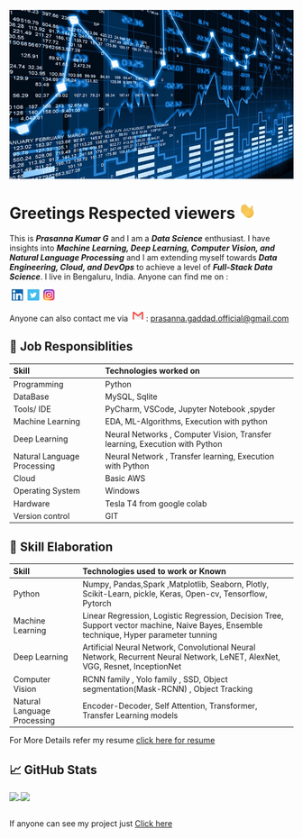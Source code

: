 <img src = "https://github.com/Prasanna-Kumar-Gaddad/Prasanna-Kumar-Gaddad/blob/main/Images/Data%20Science.jpeg" height = 300 width = 100%><img>


# Greetings Respected viewers <img src="https://github.com/Prasanna-Kumar-Gaddad/Prasanna-Kumar-Gaddad/blob/main/Images/wave.gif" width="30px">

This is ***Prasanna Kumar G*** and I am a ***Data Science*** enthusiast. I have insights into ***Machine Learning, Deep Learning, Computer Vision, and Natural Language Processing*** and I am extending myself towards ***Data Engineering, Cloud, and DevOps*** to achieve a level of ***Full-Stack Data Science***. I live in Bengaluru, India. Anyone can find me on :

&nbsp;<a href = "linkedin.com/in/santosh-saxena" ><img src = "https://github.com/Prasanna-Kumar-Gaddad/Prasanna-Kumar-Gaddad/blob/main/Images/Linkedin.png" height="20"><img></a>
&nbsp;<a href = "https://scholar.google.com/citations?user=WifMgUgAAAAJ&hl=en" ><img src = "https://github.com/Prasanna-Kumar-Gaddad/Prasanna-Kumar-Gaddad/blob/main/Images/twitter.jpg" height="20"><img></a>
&nbsp;<a href = "https://www.instagram.com/santosh_saxena_60/" ><img src = "https://github.com/Prasanna-Kumar-Gaddad/Prasanna-Kumar-Gaddad/blob/main/Images/Instagram.jpeg" height="20"><img></a>


Anyone can also contact me via 
&nbsp;<img src = "https://github.com/Prasanna-Kumar-Gaddad/Prasanna-Kumar-Gaddad/blob/main/Images/gmail.png" width = 20><img> : prasanna.gaddad.official@gmail.com

## :wrench: Job Responsiblities

| Skill | Technologies worked on | 
|:--|:------------|
| Programming | Python |
| DataBase | MySQL, Sqlite |
| Tools/ IDE | PyCharm, VSCode, Jupyter Notebook ,spyder |
| Machine Learning | EDA, ML-Algorithms, Execution with python |
| Deep Learning | Neural Networks , Computer Vision, Transfer learning, Execution with Python |
| Natural Language Processing | Neural Network , Transfer learning, Execution with Python |
| Cloud | Basic AWS |
| Operating System | Windows |
| Hardware | Tesla T4 from google colab |
| Version control | GIT |

## :notebook_with_decorative_cover: Skill Elaboration

| Skill | Technologies used to work or Known | 
|:--|:------------|
| Python | Numpy, Pandas,Spark ,Matplotlib, Seaborn, Plotly, Scikit-Learn, pickle, Keras, Open-cv, Tensorflow, Pytorch |
| Machine Learning | Linear Regression, Logistic Regression, Decision Tree, Support vector machine, Naive Bayes, Ensemble technique, Hyper parameter tunning  |
| Deep Learning | Artificial Neural Network, Convolutional Neural Network, Recurrent Neural Network, LeNET, AlexNet, VGG, Resnet, InceptionNet |
| Computer Vision | RCNN family , Yolo family , SSD, Object segmentation(Mask-RCNN) , Object Tracking  |
| Natural Language Processing | Encoder-Decoder, Self Attention, Transformer, Transfer Learning models |

For More Details refer my resume <a href = "https://github.com/SAXENA-SANTOSH/Resume">click here for resume</a>
  
  ## &#x1f4c8; GitHub Stats
<a href="https://github.com/Prasanna-Kumar-Gaddad/Prasanna-Kumar-Gaddad">
  <img align="center" src="https://github-readme-stats.vercel.app/api/top-langs/?username=Prasanna-Kumar-Gaddad&hide=java,html&title_color=ffffff&text_color=c9cacc&icon_color=2bbc8a&bg_color=1d1f21" width="40%"/>
</a>
<a href="https://github.com/Prasanna-Kumar-Gaddad/Prasanna-Kumar-Gaddad">
  <img align="center" src="https://github-readme-stats.vercel.app/api?username=Prasanna-Kumar-Gaddad&show_icons=true&line_height=33&count_private=true&title_color=ffffff&text_color=c9cacc&icon_color=2bbc8a&bg_color=1d1f21"  width="56%" />
</a>



<br>
<br>

If anyone can see my project just <a href = "https://github.com/SAXENA-SANTOSH?tab=repositories">Click here</a>



